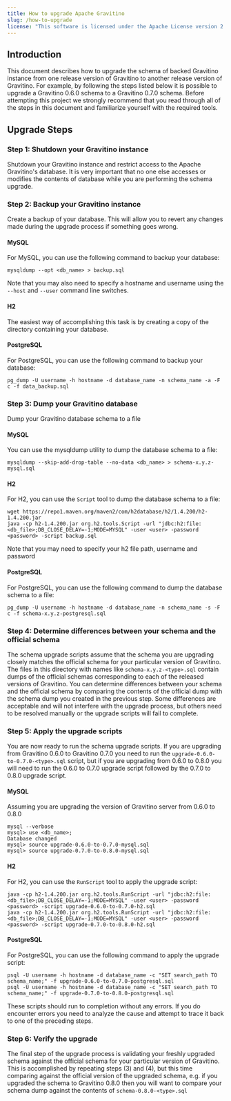 ```yaml
---
title: How to upgrade Apache Gravitino
slug: /how-to-upgrade
license: "This software is licensed under the Apache License version 2."
---
```


## Introduction
This document describes how to upgrade the schema of backed
Gravitino instance from one release version of Gravitino to another
release version of Gravitino. For example, by following the steps listed
below it is possible to upgrade a Gravitino 0.6.0 schema to a
Gravitino 0.7.0 schema. Before attempting this project we
strongly recommend that you read through all of the steps in this
document and familiarize yourself with the required tools.

## Upgrade Steps

### Step 1: Shutdown your Gravitino instance
Shutdown your Gravitino instance and restrict access to the
Apache Gravitino's database. It is very important that no one else
accesses or modifies the contents of database while you are
performing the schema upgrade.

### Step 2: Backup your Gravitino instance
Create a backup of your database. This will allow
you to revert any changes made during the upgrade process if
something goes wrong. 

#### MySQL

For MySQL, you can use the following command to backup your database:

```shell
mysqldump --opt <db_name> > backup.sql
```
Note that you may also need to specify a hostname and username
using the `--host` and `--user` command line switches.

#### H2
The easiest way of accomplishing this task is
by creating a copy of the directory containing your database.

#### PostgreSQL
For PostgreSQL, you can use the following command to backup your database:

```shell
pg_dump -U username -h hostname -d database_name -n schema_name -a -F c -f data_backup.sql
```

### Step 3: Dump your Gravitino database
Dump your Gravitino database schema to a file

#### MySQL
You can use the mysqldump utility to dump the database schema to a file:

```shell
mysqldump --skip-add-drop-table --no-data <db_name> > schema-x.y.z-mysql.sql
```

#### H2
For H2, you can use the `Script` tool to dump the database schema to a file:

```shell
wget https://repo1.maven.org/maven2/com/h2database/h2/1.4.200/h2-1.4.200.jar
java -cp h2-1.4.200.jar org.h2.tools.Script -url "jdbc:h2:file:<db_file>;DB_CLOSE_DELAY=-1;MODE=MYSQL" -user <user> -password <password> -script backup.sql
```
Note that you may need to specify your h2 file path, username and password

#### PostgreSQL
For PostgreSQL, you can use the following command to dump the database schema to a file:

```shell
pg_dump -U username -h hostname -d database_name -n schema_name -s -F c -f schema-x.y.z-postgresql.sql
```

### Step 4: Determine differences between your schema and the official schema
The schema upgrade scripts assume that the schema you are upgrading
closely matches the official schema for your particular version of
Gravitino. The files in this directory with names like
`schema-x.y.z-<type>.sql` contain dumps of the official schemas
corresponding to each of the released versions of Gravitino. You can
determine differences between your schema and the official schema
by comparing the contents of the official dump with the schema dump
you created in the previous step. Some differences are acceptable and will not interfere
with the upgrade process, but others need to be resolved manually
or the upgrade scripts will fail to complete.

### Step 5: Apply the upgrade scripts
You are now ready to run the schema upgrade scripts. If you are
upgrading from Gravitino 0.6.0 to Gravitino 0.7.0 you need to run the
`upgrade-0.6.0-to-0.7.0-<type>.sql` script, but if you are upgrading
from 0.6.0 to 0.8.0 you will need to run the 0.6.0 to 0.7.0 upgrade
script followed by the 0.7.0 to 0.8.0 upgrade script.

#### MySQL
Assuming you are upgrading the version of Gravitino server from 0.6.0 to 0.8.0

```shell
mysql --verbose
mysql> use <db_name>;
Database changed
mysql> source upgrade-0.6.0-to-0.7.0-mysql.sql
mysql> source upgrade-0.7.0-to-0.8.0-mysql.sql
```
#### H2
For H2, you can use the `RunScript` tool to apply the upgrade script:

```shell
java -cp h2-1.4.200.jar org.h2.tools.RunScript -url "jdbc:h2:file:<db_file>;DB_CLOSE_DELAY=-1;MODE=MYSQL" -user <user> -password <password> -script upgrade-0.6.0-to-0.7.0-h2.sql
java -cp h2-1.4.200.jar org.h2.tools.RunScript -url "jdbc:h2:file:<db_file>;DB_CLOSE_DELAY=-1;MODE=MYSQL" -user <user> -password <password> -script upgrade-0.7.0-to-0.8.0-h2.sql
```

#### PostgreSQL
For PostgreSQL, you can use the following command to apply the upgrade script:

```shell
psql -U username -h hostname -d database_name -c "SET search_path TO schema_name;" -f upgrade-0.6.0-to-0.7.0-postgresql.sql
psql -U username -h hostname -d database_name -c "SET search_path TO schema_name;" -f upgrade-0.7.0-to-0.8.0-postgresql.sql
```


These scripts should run to completion without any errors. If you
do encounter errors you need to analyze the cause and attempt to
trace it back to one of the preceding steps.

### Step 6: Verify the upgrade
The final step of the upgrade process is validating your freshly
upgraded schema against the official schema for your particular
version of Gravitino. This is accomplished by repeating steps (3) and
(4), but this time comparing against the official version of the
upgraded schema, e.g. if you upgraded the schema to Gravitino 0.8.0 then
you will want to compare your schema dump against the contents of
`schema-0.8.0-<type>.sql`

<img src="https://analytics.apache.org/matomo.php?idsite=62&rec=1&bots=1&action_name=HowToUpgrade" alt="" />
